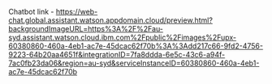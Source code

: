 Chatbot link - 
https://web-chat.global.assistant.watson.appdomain.cloud/preview.html?backgroundImageURL=https%3A%2F%2Fau-syd.assistant.watson.cloud.ibm.com%2Fpublic%2Fimages%2Fupx-60380860-460a-4eb1-ac7e-45dcac62f70b%3A%3Add217c66-9fd2-4756-9223-64b20aa4651f&integrationID=7fa8ddda-6e5c-43c6-a94f-7ac0fb23da06&region=au-syd&serviceInstanceID=60380860-460a-4eb1-ac7e-45dcac62f70b